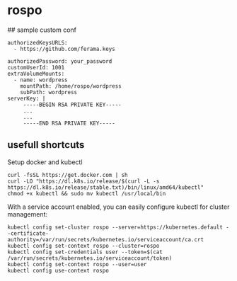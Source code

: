 # rospo

## sample custom conf

```
authorizedKeysURLS: 
  - https://github.com/ferama.keys

authorizedPassword: your_password
customUserId: 1001
extraVolumeMounts: 
  - name: wordpress
    mountPath: /home/rospo/wordpress
    subPath: wordpress
serverKey: |
     -----BEGIN RSA PRIVATE KEY-----
     ...
     ...
     -----END RSA PRIVATE KEY-----
```


## usefull shortcuts
Setup docker and kubectl
```
curl -fsSL https://get.docker.com | sh
curl -LO "https://dl.k8s.io/release/$(curl -L -s https://dl.k8s.io/release/stable.txt)/bin/linux/amd64/kubectl"
chmod +x kubectl && sudo mv kubectl /usr/local/bin
```


With a service account enabled, you can easily configure kubectl for cluster management:
```
kubectl config set-cluster rospo --server=https://kubernetes.default --certificate-authority=/var/run/secrets/kubernetes.io/serviceaccount/ca.crt
kubectl config set-context rospo --cluster=rospo
kubectl config set-credentials user --token=$(cat /var/run/secrets/kubernetes.io/serviceaccount/token)
kubectl config set-context rospo --user=user
kubectl config use-context rospo
```